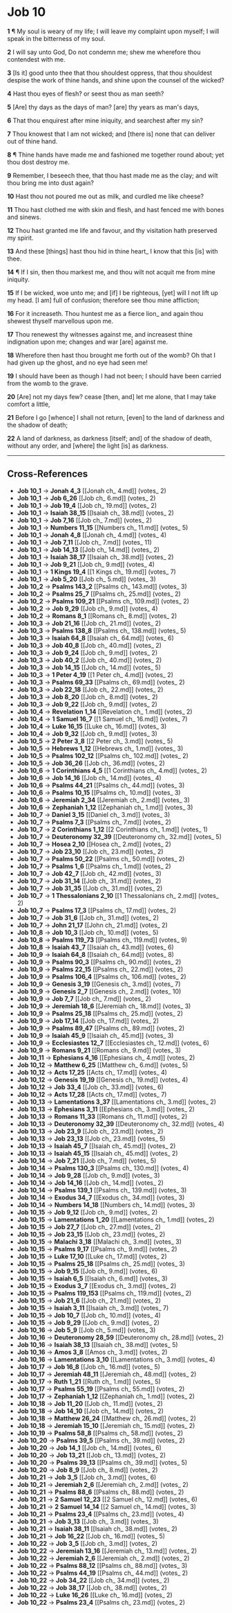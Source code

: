 # Job 10

**1** ¶ My soul is weary of my life; I will leave my complaint upon myself; I will speak in the bitterness of my soul.

**2** I will say unto God, Do not condemn me; shew me wherefore thou contendest with me.

**3** [Is it] good unto thee that thou shouldest oppress, that thou shouldest despise the work of thine hands, and shine upon the counsel of the wicked?

**4** Hast thou eyes of flesh? or seest thou as man seeth?

**5** [Are] thy days as the days of man? [are] thy years as man's days,

**6** That thou enquirest after mine iniquity, and searchest after my sin?

**7** Thou knowest that I am not wicked; and [there is] none that can deliver out of thine hand.

**8** ¶ Thine hands have made me and fashioned me together round about; yet thou dost destroy me.

**9** Remember, I beseech thee, that thou hast made me as the clay; and wilt thou bring me into dust again?

**10** Hast thou not poured me out as milk, and curdled me like cheese?

**11** Thou hast clothed me with skin and flesh, and hast fenced me with bones and sinews.

**12** Thou hast granted me life and favour, and thy visitation hath preserved my spirit.

**13** And these [things] hast thou hid in thine heart_ I know that this [is] with thee.

**14** ¶ If I sin, then thou markest me, and thou wilt not acquit me from mine iniquity.

**15** If I be wicked, woe unto me; and [if] I be righteous, [yet] will I not lift up my head. [I am] full of confusion; therefore see thou mine affliction;

**16** For it increaseth. Thou huntest me as a fierce lion_ and again thou shewest thyself marvellous upon me.

**17** Thou renewest thy witnesses against me, and increasest thine indignation upon me; changes and war [are] against me.

**18** Wherefore then hast thou brought me forth out of the womb? Oh that I had given up the ghost, and no eye had seen me!

**19** I should have been as though I had not been; I should have been carried from the womb to the grave.

**20** [Are] not my days few? cease [then, and] let me alone, that I may take comfort a little,

**21** Before I go [whence] I shall not return, [even] to the land of darkness and the shadow of death;

**22** A land of darkness, as darkness [itself; and] of the shadow of death, without any order, and [where] the light [is] as darkness.

---

## Cross-References

- **Job 10_1** → **Jonah 4_3** [[Jonah ch_ 4.md]] (votes_ 2)
- **Job 10_1** → **Job 6_26** [[Job ch_ 6.md]] (votes_ 2)
- **Job 10_1** → **Job 19_4** [[Job ch_ 19.md]] (votes_ 2)
- **Job 10_1** → **Isaiah 38_15** [[Isaiah ch_ 38.md]] (votes_ 2)
- **Job 10_1** → **Job 7_16** [[Job ch_ 7.md]] (votes_ 2)
- **Job 10_1** → **Numbers 11_15** [[Numbers ch_ 11.md]] (votes_ 5)
- **Job 10_1** → **Jonah 4_8** [[Jonah ch_ 4.md]] (votes_ 4)
- **Job 10_1** → **Job 7_11** [[Job ch_ 7.md]] (votes_ 11)
- **Job 10_1** → **Job 14_13** [[Job ch_ 14.md]] (votes_ 2)
- **Job 10_1** → **Isaiah 38_17** [[Isaiah ch_ 38.md]] (votes_ 2)
- **Job 10_1** → **Job 9_21** [[Job ch_ 9.md]] (votes_ 4)
- **Job 10_1** → **1 Kings 19_4** [[1 Kings ch_ 19.md]] (votes_ 7)
- **Job 10_1** → **Job 5_20** [[Job ch_ 5.md]] (votes_ 3)
- **Job 10_2** → **Psalms 143_2** [[Psalms ch_ 143.md]] (votes_ 3)
- **Job 10_2** → **Psalms 25_7** [[Psalms ch_ 25.md]] (votes_ 2)
- **Job 10_2** → **Psalms 109_21** [[Psalms ch_ 109.md]] (votes_ 2)
- **Job 10_2** → **Job 9_29** [[Job ch_ 9.md]] (votes_ 4)
- **Job 10_2** → **Romans 8_1** [[Romans ch_ 8.md]] (votes_ 2)
- **Job 10_3** → **Job 21_16** [[Job ch_ 21.md]] (votes_ 2)
- **Job 10_3** → **Psalms 138_8** [[Psalms ch_ 138.md]] (votes_ 5)
- **Job 10_3** → **Isaiah 64_8** [[Isaiah ch_ 64.md]] (votes_ 6)
- **Job 10_3** → **Job 40_8** [[Job ch_ 40.md]] (votes_ 2)
- **Job 10_3** → **Job 9_24** [[Job ch_ 9.md]] (votes_ 2)
- **Job 10_3** → **Job 40_2** [[Job ch_ 40.md]] (votes_ 2)
- **Job 10_3** → **Job 14_15** [[Job ch_ 14.md]] (votes_ 5)
- **Job 10_3** → **1 Peter 4_19** [[1 Peter ch_ 4.md]] (votes_ 2)
- **Job 10_3** → **Psalms 69_33** [[Psalms ch_ 69.md]] (votes_ 2)
- **Job 10_3** → **Job 22_18** [[Job ch_ 22.md]] (votes_ 2)
- **Job 10_3** → **Job 8_20** [[Job ch_ 8.md]] (votes_ 2)
- **Job 10_3** → **Job 9_22** [[Job ch_ 9.md]] (votes_ 2)
- **Job 10_4** → **Revelation 1_14** [[Revelation ch_ 1.md]] (votes_ 2)
- **Job 10_4** → **1 Samuel 16_7** [[1 Samuel ch_ 16.md]] (votes_ 7)
- **Job 10_4** → **Luke 16_15** [[Luke ch_ 16.md]] (votes_ 3)
- **Job 10_4** → **Job 9_32** [[Job ch_ 9.md]] (votes_ 3)
- **Job 10_5** → **2 Peter 3_8** [[2 Peter ch_ 3.md]] (votes_ 5)
- **Job 10_5** → **Hebrews 1_12** [[Hebrews ch_ 1.md]] (votes_ 3)
- **Job 10_5** → **Psalms 102_12** [[Psalms ch_ 102.md]] (votes_ 2)
- **Job 10_5** → **Job 36_26** [[Job ch_ 36.md]] (votes_ 2)
- **Job 10_6** → **1 Corinthians 4_5** [[1 Corinthians ch_ 4.md]] (votes_ 2)
- **Job 10_6** → **Job 14_16** [[Job ch_ 14.md]] (votes_ 4)
- **Job 10_6** → **Psalms 44_21** [[Psalms ch_ 44.md]] (votes_ 3)
- **Job 10_6** → **Psalms 10_15** [[Psalms ch_ 10.md]] (votes_ 3)
- **Job 10_6** → **Jeremiah 2_34** [[Jeremiah ch_ 2.md]] (votes_ 3)
- **Job 10_6** → **Zephaniah 1_12** [[Zephaniah ch_ 1.md]] (votes_ 3)
- **Job 10_7** → **Daniel 3_15** [[Daniel ch_ 3.md]] (votes_ 3)
- **Job 10_7** → **Psalms 7_3** [[Psalms ch_ 7.md]] (votes_ 2)
- **Job 10_7** → **2 Corinthians 1_12** [[2 Corinthians ch_ 1.md]] (votes_ 1)
- **Job 10_7** → **Deuteronomy 32_39** [[Deuteronomy ch_ 32.md]] (votes_ 5)
- **Job 10_7** → **Hosea 2_10** [[Hosea ch_ 2.md]] (votes_ 2)
- **Job 10_7** → **Job 23_10** [[Job ch_ 23.md]] (votes_ 2)
- **Job 10_7** → **Psalms 50_22** [[Psalms ch_ 50.md]] (votes_ 2)
- **Job 10_7** → **Psalms 1_6** [[Psalms ch_ 1.md]] (votes_ 2)
- **Job 10_7** → **Job 42_7** [[Job ch_ 42.md]] (votes_ 3)
- **Job 10_7** → **Job 31_14** [[Job ch_ 31.md]] (votes_ 2)
- **Job 10_7** → **Job 31_35** [[Job ch_ 31.md]] (votes_ 2)
- **Job 10_7** → **1 Thessalonians 2_10** [[1 Thessalonians ch_ 2.md]] (votes_ 2)
- **Job 10_7** → **Psalms 17_3** [[Psalms ch_ 17.md]] (votes_ 2)
- **Job 10_7** → **Job 31_6** [[Job ch_ 31.md]] (votes_ 2)
- **Job 10_7** → **John 21_17** [[John ch_ 21.md]] (votes_ 2)
- **Job 10_8** → **Job 10_3** [[Job ch_ 10.md]] (votes_ 5)
- **Job 10_8** → **Psalms 119_73** [[Psalms ch_ 119.md]] (votes_ 9)
- **Job 10_8** → **Isaiah 43_7** [[Isaiah ch_ 43.md]] (votes_ 6)
- **Job 10_9** → **Isaiah 64_8** [[Isaiah ch_ 64.md]] (votes_ 8)
- **Job 10_9** → **Psalms 90_3** [[Psalms ch_ 90.md]] (votes_ 2)
- **Job 10_9** → **Psalms 22_15** [[Psalms ch_ 22.md]] (votes_ 2)
- **Job 10_9** → **Psalms 106_4** [[Psalms ch_ 106.md]] (votes_ 2)
- **Job 10_9** → **Genesis 3_19** [[Genesis ch_ 3.md]] (votes_ 7)
- **Job 10_9** → **Genesis 2_7** [[Genesis ch_ 2.md]] (votes_ 10)
- **Job 10_9** → **Job 7_7** [[Job ch_ 7.md]] (votes_ 2)
- **Job 10_9** → **Jeremiah 18_6** [[Jeremiah ch_ 18.md]] (votes_ 3)
- **Job 10_9** → **Psalms 25_18** [[Psalms ch_ 25.md]] (votes_ 2)
- **Job 10_9** → **Job 17_14** [[Job ch_ 17.md]] (votes_ 2)
- **Job 10_9** → **Psalms 89_47** [[Psalms ch_ 89.md]] (votes_ 2)
- **Job 10_9** → **Isaiah 45_9** [[Isaiah ch_ 45.md]] (votes_ 3)
- **Job 10_9** → **Ecclesiastes 12_7** [[Ecclesiastes ch_ 12.md]] (votes_ 6)
- **Job 10_9** → **Romans 9_21** [[Romans ch_ 9.md]] (votes_ 3)
- **Job 10_11** → **Ephesians 4_16** [[Ephesians ch_ 4.md]] (votes_ 2)
- **Job 10_12** → **Matthew 6_25** [[Matthew ch_ 6.md]] (votes_ 5)
- **Job 10_12** → **Acts 17_25** [[Acts ch_ 17.md]] (votes_ 4)
- **Job 10_12** → **Genesis 19_19** [[Genesis ch_ 19.md]] (votes_ 4)
- **Job 10_12** → **Job 33_4** [[Job ch_ 33.md]] (votes_ 6)
- **Job 10_12** → **Acts 17_28** [[Acts ch_ 17.md]] (votes_ 7)
- **Job 10_13** → **Lamentations 3_37** [[Lamentations ch_ 3.md]] (votes_ 2)
- **Job 10_13** → **Ephesians 3_11** [[Ephesians ch_ 3.md]] (votes_ 2)
- **Job 10_13** → **Romans 11_33** [[Romans ch_ 11.md]] (votes_ 2)
- **Job 10_13** → **Deuteronomy 32_39** [[Deuteronomy ch_ 32.md]] (votes_ 4)
- **Job 10_13** → **Job 23_9** [[Job ch_ 23.md]] (votes_ 2)
- **Job 10_13** → **Job 23_13** [[Job ch_ 23.md]] (votes_ 5)
- **Job 10_13** → **Isaiah 45_7** [[Isaiah ch_ 45.md]] (votes_ 2)
- **Job 10_13** → **Isaiah 45_15** [[Isaiah ch_ 45.md]] (votes_ 2)
- **Job 10_14** → **Job 7_21** [[Job ch_ 7.md]] (votes_ 5)
- **Job 10_14** → **Psalms 130_3** [[Psalms ch_ 130.md]] (votes_ 4)
- **Job 10_14** → **Job 9_28** [[Job ch_ 9.md]] (votes_ 3)
- **Job 10_14** → **Job 14_16** [[Job ch_ 14.md]] (votes_ 2)
- **Job 10_14** → **Psalms 139_1** [[Psalms ch_ 139.md]] (votes_ 3)
- **Job 10_14** → **Exodus 34_7** [[Exodus ch_ 34.md]] (votes_ 3)
- **Job 10_14** → **Numbers 14_18** [[Numbers ch_ 14.md]] (votes_ 3)
- **Job 10_15** → **Job 9_12** [[Job ch_ 9.md]] (votes_ 2)
- **Job 10_15** → **Lamentations 1_20** [[Lamentations ch_ 1.md]] (votes_ 2)
- **Job 10_15** → **Job 27_7** [[Job ch_ 27.md]] (votes_ 2)
- **Job 10_15** → **Job 23_15** [[Job ch_ 23.md]] (votes_ 2)
- **Job 10_15** → **Malachi 3_18** [[Malachi ch_ 3.md]] (votes_ 3)
- **Job 10_15** → **Psalms 9_17** [[Psalms ch_ 9.md]] (votes_ 2)
- **Job 10_15** → **Luke 17_10** [[Luke ch_ 17.md]] (votes_ 2)
- **Job 10_15** → **Psalms 25_18** [[Psalms ch_ 25.md]] (votes_ 3)
- **Job 10_15** → **Job 9_15** [[Job ch_ 9.md]] (votes_ 6)
- **Job 10_15** → **Isaiah 6_5** [[Isaiah ch_ 6.md]] (votes_ 3)
- **Job 10_15** → **Exodus 3_7** [[Exodus ch_ 3.md]] (votes_ 2)
- **Job 10_15** → **Psalms 119_153** [[Psalms ch_ 119.md]] (votes_ 2)
- **Job 10_15** → **Job 21_6** [[Job ch_ 21.md]] (votes_ 2)
- **Job 10_15** → **Isaiah 3_11** [[Isaiah ch_ 3.md]] (votes_ 7)
- **Job 10_15** → **Job 10_7** [[Job ch_ 10.md]] (votes_ 4)
- **Job 10_15** → **Job 9_29** [[Job ch_ 9.md]] (votes_ 2)
- **Job 10_16** → **Job 5_9** [[Job ch_ 5.md]] (votes_ 3)
- **Job 10_16** → **Deuteronomy 28_59** [[Deuteronomy ch_ 28.md]] (votes_ 2)
- **Job 10_16** → **Isaiah 38_13** [[Isaiah ch_ 38.md]] (votes_ 5)
- **Job 10_16** → **Amos 3_8** [[Amos ch_ 3.md]] (votes_ 2)
- **Job 10_16** → **Lamentations 3_10** [[Lamentations ch_ 3.md]] (votes_ 4)
- **Job 10_17** → **Job 16_8** [[Job ch_ 16.md]] (votes_ 5)
- **Job 10_17** → **Jeremiah 48_11** [[Jeremiah ch_ 48.md]] (votes_ 2)
- **Job 10_17** → **Ruth 1_21** [[Ruth ch_ 1.md]] (votes_ 5)
- **Job 10_17** → **Psalms 55_19** [[Psalms ch_ 55.md]] (votes_ 2)
- **Job 10_17** → **Zephaniah 1_12** [[Zephaniah ch_ 1.md]] (votes_ 2)
- **Job 10_18** → **Job 11_20** [[Job ch_ 11.md]] (votes_ 2)
- **Job 10_18** → **Job 14_10** [[Job ch_ 14.md]] (votes_ 2)
- **Job 10_18** → **Matthew 26_24** [[Matthew ch_ 26.md]] (votes_ 2)
- **Job 10_18** → **Jeremiah 15_10** [[Jeremiah ch_ 15.md]] (votes_ 2)
- **Job 10_19** → **Psalms 58_8** [[Psalms ch_ 58.md]] (votes_ 2)
- **Job 10_20** → **Psalms 39_5** [[Psalms ch_ 39.md]] (votes_ 2)
- **Job 10_20** → **Job 14_1** [[Job ch_ 14.md]] (votes_ 6)
- **Job 10_20** → **Job 13_21** [[Job ch_ 13.md]] (votes_ 2)
- **Job 10_20** → **Psalms 39_13** [[Psalms ch_ 39.md]] (votes_ 5)
- **Job 10_20** → **Job 8_9** [[Job ch_ 8.md]] (votes_ 2)
- **Job 10_21** → **Job 3_5** [[Job ch_ 3.md]] (votes_ 6)
- **Job 10_21** → **Jeremiah 2_6** [[Jeremiah ch_ 2.md]] (votes_ 2)
- **Job 10_21** → **Psalms 88_6** [[Psalms ch_ 88.md]] (votes_ 2)
- **Job 10_21** → **2 Samuel 12_23** [[2 Samuel ch_ 12.md]] (votes_ 6)
- **Job 10_21** → **2 Samuel 14_14** [[2 Samuel ch_ 14.md]] (votes_ 3)
- **Job 10_21** → **Psalms 23_4** [[Psalms ch_ 23.md]] (votes_ 4)
- **Job 10_21** → **Job 3_13** [[Job ch_ 3.md]] (votes_ 3)
- **Job 10_21** → **Isaiah 38_11** [[Isaiah ch_ 38.md]] (votes_ 2)
- **Job 10_21** → **Job 16_22** [[Job ch_ 16.md]] (votes_ 5)
- **Job 10_22** → **Job 3_5** [[Job ch_ 3.md]] (votes_ 2)
- **Job 10_22** → **Jeremiah 13_16** [[Jeremiah ch_ 13.md]] (votes_ 2)
- **Job 10_22** → **Jeremiah 2_6** [[Jeremiah ch_ 2.md]] (votes_ 2)
- **Job 10_22** → **Psalms 88_12** [[Psalms ch_ 88.md]] (votes_ 3)
- **Job 10_22** → **Psalms 44_19** [[Psalms ch_ 44.md]] (votes_ 2)
- **Job 10_22** → **Job 34_22** [[Job ch_ 34.md]] (votes_ 2)
- **Job 10_22** → **Job 38_17** [[Job ch_ 38.md]] (votes_ 2)
- **Job 10_22** → **Luke 16_26** [[Luke ch_ 16.md]] (votes_ 2)
- **Job 10_22** → **Psalms 23_4** [[Psalms ch_ 23.md]] (votes_ 2)
